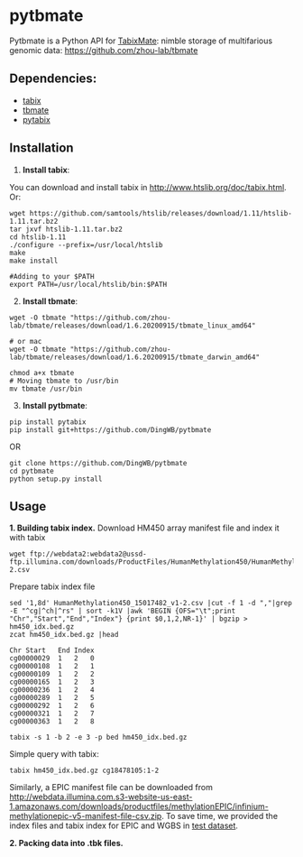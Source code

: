 # pytbmate
Pytbmate is a Python API for [TabixMate](https://github.com/zhou-lab/tbmate): nimble storage of multifarious genomic data: https://github.com/zhou-lab/tbmate

## Dependencies:
- [tabix](http://www.htslib.org/doc/tabix.html)
- [tbmate](https://github.com/zhou-lab/tbmate)
- [pytabix](https://github.com/slowkow/pytabix)

## **Installation**
1. **Install tabix**:

You can download and install tabix in http://www.htslib.org/doc/tabix.html. Or:
```
wget https://github.com/samtools/htslib/releases/download/1.11/htslib-1.11.tar.bz2
tar jxvf htslib-1.11.tar.bz2
cd htslib-1.11
./configure --prefix=/usr/local/htslib
make
make install

#Adding to your $PATH
export PATH=/usr/local/htslib/bin:$PATH
```

2. **Install tbmate**:
```
wget -O tbmate "https://github.com/zhou-lab/tbmate/releases/download/1.6.20200915/tbmate_linux_amd64"

# or mac
wget -O tbmate "https://github.com/zhou-lab/tbmate/releases/download/1.6.20200915/tbmate_darwin_amd64"

chmod a+x tbmate
# Moving tbmate to /usr/bin
mv tbmate /usr/bin
```

3. **Install pytbmate**:
```
pip install pytabix
pip install git+https://github.com/DingWB/pytbmate
```
OR
```
git clone https://github.com/DingWB/pytbmate
cd pytbmate
python setup.py install
```

## **Usage**
**1. Building tabix index.**
Download HM450 array manifest file and index it with tabix
```
wget ftp://webdata2:webdata2@ussd-ftp.illumina.com/downloads/ProductFiles/HumanMethylation450/HumanMethylation450_15017482_v1-2.csv
```
Prepare tabix index file
```
sed '1,8d' HumanMethylation450_15017482_v1-2.csv |cut -f 1 -d ","|grep -E "^cg|^ch|^rs" | sort -k1V |awk 'BEGIN {OFS="\t";print "Chr","Start","End","Index"} {print $0,1,2,NR-1}' | bgzip > hm450_idx.bed.gz
zcat hm450_idx.bed.gz |head
```

```
Chr	Start	End	Index
cg00000029	1	2	0
cg00000108	1	2	1
cg00000109	1	2	2
cg00000165	1	2	3
cg00000236	1	2	4
cg00000289	1	2	5
cg00000292	1	2	6
cg00000321	1	2	7
cg00000363	1	2	8
```

```
tabix -s 1 -b 2 -e 3 -p bed hm450_idx.bed.gz 
```
Simple query with tabix:
```
tabix hm450_idx.bed.gz cg18478105:1-2
```

Similarly, a EPIC manifest file can be downloaded from http://webdata.illumina.com.s3-website-us-east-1.amazonaws.com/downloads/productfiles/methylationEPIC/infinium-methylationepic-v5-manifest-file-csv.zip. To save time, we provided the index files and tabix index for EPIC and WGBS in [test dataset](https://).

**2. Packing data into .tbk files.**
